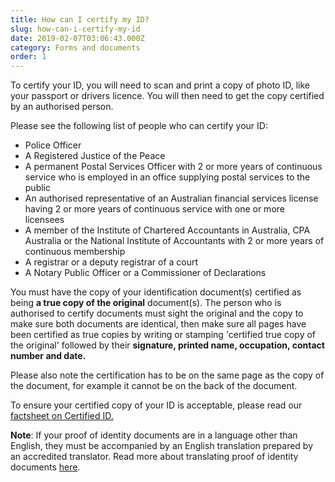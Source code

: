 ```yaml
---
title: How can I certify my ID?
slug: how-can-i-certify-my-id
date: 2019-02-07T03:06:43.000Z
category: Forms and documents
order: 1
---
```


To certify your ID, you will need to scan and print a copy of photo ID, like your passport or drivers licence. You will then need to get the copy certified by an authorised person.

Please see the following list of people who can certify your ID:

- Police Officer
- A Registered Justice of the Peace
- A permanent Postal Services Officer with 2 or more years of continuous service who is employed in an office supplying postal services to the public
- An authorised representative of an Australian financial services license having 2 or more years of continuous service with one or more licensees
- A member of the Institute of Chartered Accountants in Australia, CPA Australia or the National Institute of Accountants with 2 or more years of continuous membership
- A registrar or a deputy registrar of a court
- A Notary Public Officer or a Commissioner of Declarations

You must have the copy of your identification document(s) certified as being **a true copy of the original** document(s). The person who is authorised to certify documents must sight the original and the copy to make sure both documents are identical, then make sure all pages have been certified as true copies by writing or stamping 'certified true copy of the original' followed by their **signature, printed name, occupation, contact number and date.**

Please also note the certification has to be on the same page as the copy of the document, for example it cannot be on the back of the document.

To ensure your certified copy of your ID is acceptable, please read our [factsheet on Certified ID.](https://futuresuper.com/certifiedidfactsheet)

**Note**: If your proof of identity documents are in a language other than English, they must be accompanied by an English translation prepared by an accredited translator. Read more about translating proof of identity documents [here](https://www.futuresuper.com.au/faqs/do-proof-of-identity-documents-need-to-be-translated).
